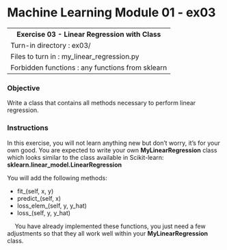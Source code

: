 # Machine Learning Module 01 - ex03

<table>
<tr><th>Exercise 03 -  Linear Regression with Class</th></tr>
<tr><td>Turn-in directory : ex03/ </tr>
<tr><td>Files to turn in : my_linear_regression.py </tr>
<tr><td>Forbidden functions : any functions from sklearn</tr>
</table>

### Objective

Write a class that contains all methods necessary to perform linear regression.

### Instructions
In this exercise, you will not learn anything new but don’t worry, it’s for your own good. You are expected to write your own **MyLinearRegression** class which looks similar to the class available in Scikit-learn: **sklearn.linear_model.LinearRegression**


You will add the following methods:

 - fit_(self, x, y)
 - predict_(self, x)
 - loss_elem_(self, y, y_hat)
 - loss_(self, y, y_hat)

&emsp; You have already implemented these functions, you just need a few adjustments so that they all work well within your **MyLinearRegression** class.
